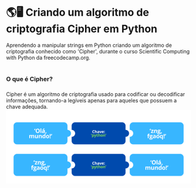 # 🌎🖥 Criando um algoritmo de criptografia Cipher em Python
Aprendendo a manipular strings em Python criando um algoritmo de criptografia conhecido como 'Cipher', durante o curso Scientific Computing with Python da freecodecamp.org.
<br>
<br>
<h3>O que é Cipher?<h3></h3>
Cipher é um algoritmo de criptografia usado para codificar ou decodificar informações, tornando-a legíveis apenas para aqueles que possuem a chave adequada.
<img src="/img-example.png" width=800px>

